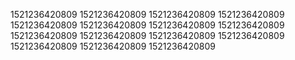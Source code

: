 1521236420809
1521236420809
1521236420809
1521236420809
1521236420809
1521236420809
1521236420809
1521236420809
1521236420809
1521236420809
1521236420809
1521236420809
1521236420809
1521236420809
1521236420809